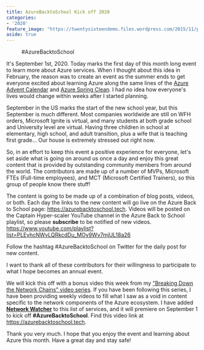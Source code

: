 ```yaml
---
title: AzureBacktoSchool Kick off 2020
categories:
- '2020'
feature_image: "https://twentysixteendemo.files.wordpress.com/2015/11/post.png"
aside: true
---
```


<!-- wp:image {"align":"center","id":883,"sizeSlug":"large"} -->
<div class="wp-block-image"><figure class="aligncenter size-large"><img src="https://captainhyperscaler.files.wordpress.com/2020/08/azurebacktoschool.png?w=1024" alt="" class="wp-image-883"/><figcaption>#AzureBacktoSchool</figcaption></figure></div>
<!-- /wp:image -->

<!-- wp:paragraph -->
<p>It's September 1st, 2020. Today marks the first day of this month long event to learn more about Azure services.  When I thought about this idea in February, the reason was to create an event as the summer ends to get everyone excited about learning Azure along the same lines of the <a href="https://azureadventcalendar.com/" target="_blank" rel="noreferrer noopener">Azure Advent Calendar</a> and <a href="https://www.azurespringclean.com/" target="_blank" rel="noreferrer noopener">Azure Spring Clean</a>.  I had no idea how everyone's lives would change within weeks after I started planning. </p>
<!-- /wp:paragraph -->

<!-- wp:paragraph -->
<p>September in the US marks the start of the new school year, but this September is much different. Most companies worldwide are still on WFH orders, Microsoft Ignite is virtual, and many students at both grade school and University level are virtual.  Having three children in school at elementary, high school, and adult transition, plus a wife that is teaching first grade... Our house is extremely stressed out right now. </p>
<!-- /wp:paragraph -->

<!-- wp:paragraph -->
<p>So, in an effort to keep this event a positive experience for everyone, let's set aside what is going on around us once a day and enjoy this great content that is provided by outstanding community members from around the world.  The contributors are made up of a number of MVPs, Microsoft FTEs (Full-time employees), and MCT (Microsoft Certified Trainers), so this group of people know there stuff!</p>
<!-- /wp:paragraph -->

<!-- wp:paragraph -->
<p>The content is going to be made up of a combination of blog posts, videos, or both.  Each day the links to the new content will go live on the Azure Back to School page: <a rel="noreferrer noopener" href="https://azurebacktoschool.tech" target="_blank">https://azurebacktoschool.tech</a>.  Videos will be posted on the Captain Hyper-scaler YouTube channel in the Azure Back to School playlist, so please <strong>subscribe</strong> to be notified of new videos. <a rel="noreferrer noopener" href="https://www.youtube.com/playlist?list=PLEyhcNWyLQRkcdDu_MOy9Wv7mjUL18a26" target="_blank">https://www.youtube.com/playlist?list=PLEyhcNWyLQRkcdDu_MOy9Wv7mjUL18a26</a></p>
<!-- /wp:paragraph -->

<!-- wp:paragraph -->
<p>Follow the hashtag #AzureBacktoSchool on Twitter for the daily post for new content.</p>
<!-- /wp:paragraph -->

<!-- wp:paragraph -->
<p>I want to thank all of these contributors for their willingness to participate to what I hope becomes an annual event.  </p>
<!-- /wp:paragraph -->

<!-- wp:paragraph -->
<p>We will kick this off with a bonus video this week from my <a rel="noreferrer noopener" href="https://www.youtube.com/watch?v=8qV5VlQ5Kkg&amp;list=PLEyhcNWyLQRnp9f8rXFVcHdcHnB1PCRLw" target="_blank">"Breaking Down the Network Chains" video series</a>.  If you have been following this series, I have been providing weekly videos to fill what I saw as a void in content specific to the network components of the Azure ecosystem.  I have added <strong><a href="https://youtu.be/PT8L68ZE13I" target="_blank" rel="noreferrer noopener">Network Watcher</a></strong> to this list of services, and it will premiere on September 1 to kick off <strong>#AzureBacktoSchool</strong>.   Find this video link at <a rel="noreferrer noopener" href="https://azurebacktoschool.tech" target="_blank">https://azurebacktoschool.tech</a>.</p>
<!-- /wp:paragraph -->

<!-- wp:paragraph -->
<p>Thank you very much.  I hope that you enjoy the event and learning about Azure this month.  Have a great day and stay safe!</p>
<!-- /wp:paragraph -->